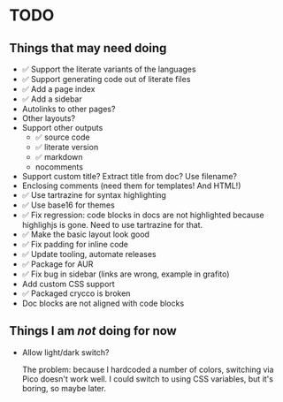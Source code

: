 # TODO

## Things that may need doing

* ✅ Support the literate variants of the languages
* ✅ Support generating code out of literate files
* ✅ Add a page index
* ✅ Add a sidebar
* Autolinks to other pages?
* Other layouts?
* Support other outputs
  * ✅ source code
  * ✅ literate version
  * ✅ markdown
  * nocomments
* Support custom title? Extract title from doc? Use filename?
* Enclosing comments (need them for templates! And HTML!)
* ✅ Use tartrazine for syntax highlighting
* ✅ Use base16 for themes
* ✅ Fix regression: code blocks in docs are not highlighted because
  highlighjs is gone. Need to use tartrazine for that.
* ✅ Make the basic layout look good
* ✅ Fix padding for inline code
* ✅ Update tooling, automate releases
* ✅ Package for AUR
* ✅ Fix bug in sidebar (links are wrong, example in grafito)
* Add custom CSS support
* ✅ Packaged crycco is broken
* Doc blocks are not aligned with code blocks


## Things I am *not* doing for now

* Allow light/dark switch?

  The problem: because I hardcoded a number of colors, switching via
  Pico doesn't work well. I could switch to using CSS variables, but
  it's boring, so maybe later.
